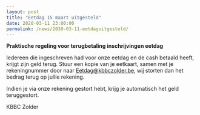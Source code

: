 ```yaml
---
layout: post
title: "Eetdag 15 maart uitgesteld"
date: 2020-03-11 23:00:00
permalink: /news/2030-03-11-eetdaguitgesteld/
---
```


**Praktische regeling voor terugbetaling inschrijvingen eetdag**


Iedereen die ingeschreven had voor onze eetdag en de cash betaald heeft, krijgt zijn geld terug.
Stuur een kopie van je eetkaart, samen met je rekeningnummer door naar Eetdag@kbbczolder.be, wij storten dan het bedrag terug op jullie rekening.

Indien je via onze rekening gestort hebt, krijg je automatisch het geld teruggestort.

KBBC Zolder
